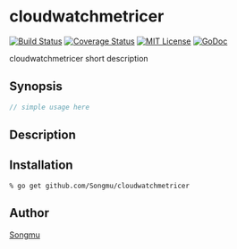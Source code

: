 cloudwatchmetricer
=======

[![Build Status](https://travis-ci.org/Songmu/cloudwatchmetricer.svg?branch=master)][travis]
[![Coverage Status](https://coveralls.io/repos/Songmu/cloudwatchmetricer/badge.svg?branch=master)][coveralls]
[![MIT License](http://img.shields.io/badge/license-MIT-blue.svg?style=flat-square)][license]
[![GoDoc](https://godoc.org/github.com/Songmu/cloudwatchmetricer?status.svg)][godoc]

[travis]: https://travis-ci.org/Songmu/cloudwatchmetricer
[coveralls]: https://coveralls.io/r/Songmu/cloudwatchmetricer?branch=master
[license]: https://github.com/Songmu/cloudwatchmetricer/blob/master/LICENSE
[godoc]: https://godoc.org/github.com/Songmu/cloudwatchmetricer

cloudwatchmetricer short description

## Synopsis

```go
// simple usage here
```

## Description

## Installation

```console
% go get github.com/Songmu/cloudwatchmetricer
```

## Author

[Songmu](https://github.com/Songmu)
